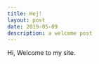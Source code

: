 ```yaml
---
title: Hej!
layout: post
date: 2019-05-09
description: a welcome post
---
```


Hi, Welcome to my site.